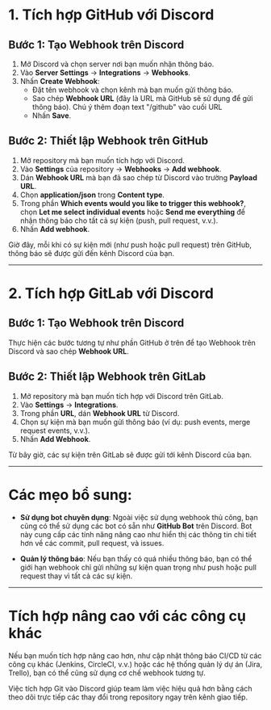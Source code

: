 # 1. Tích hợp GitHub với Discord

## Bước 1: Tạo Webhook trên Discord
1. Mở Discord và chọn server nơi bạn muốn nhận thông báo.
2. Vào **Server Settings** → **Integrations** → **Webhooks**.
3. Nhấn **Create Webhook**:
   - Đặt tên webhook và chọn kênh mà bạn muốn gửi thông báo.
   - Sao chép **Webhook URL** (đây là URL mà GitHub sẽ sử dụng để gửi thông báo). Chú ý thêm đoạn text "/github" vào cuối URL
   - Nhấn **Save**.

## Bước 2: Thiết lập Webhook trên GitHub
1. Mở repository mà bạn muốn tích hợp với Discord.
2. Vào **Settings** của repository → **Webhooks** → **Add webhook**.
3. Dán **Webhook URL** mà bạn đã sao chép từ Discord vào trường **Payload URL**.
4. Chọn **application/json** trong **Content type**.
5. Trong phần **Which events would you like to trigger this webhook?**, chọn **Let me select individual events** hoặc **Send me everything** để nhận thông báo cho tất cả sự kiện (push, pull request, v.v.).
6. Nhấn **Add webhook**.

Giờ đây, mỗi khi có sự kiện mới (như push hoặc pull request) trên GitHub, thông báo sẽ được gửi đến kênh Discord của bạn.

---

# 2. Tích hợp GitLab với Discord

## Bước 1: Tạo Webhook trên Discord
Thực hiện các bước tương tự như phần GitHub ở trên để tạo Webhook trên Discord và sao chép **Webhook URL**.

## Bước 2: Thiết lập Webhook trên GitLab
1. Mở repository mà bạn muốn tích hợp với Discord trên GitLab.
2. Vào **Settings** → **Integrations**.
3. Trong phần **URL**, dán **Webhook URL** từ Discord.
4. Chọn sự kiện mà bạn muốn gửi thông báo (ví dụ: push events, merge request events, v.v.).
5. Nhấn **Add Webhook**.

Từ bây giờ, các sự kiện trên GitLab sẽ được gửi tới kênh Discord của bạn.

---

# Các mẹo bổ sung:
- **Sử dụng bot chuyên dụng**: Ngoài việc sử dụng webhook thủ công, bạn cũng có thể sử dụng các bot có sẵn như **GitHub Bot** trên Discord. Bot này cung cấp các tính năng nâng cao như hiển thị các thông tin chi tiết hơn về các commit, pull request, và issues.
  
- **Quản lý thông báo**: Nếu bạn thấy có quá nhiều thông báo, bạn có thể giới hạn webhook chỉ gửi những sự kiện quan trọng như push hoặc pull request thay vì tất cả các sự kiện.

---

# Tích hợp nâng cao với các công cụ khác
Nếu bạn muốn tích hợp nâng cao hơn, như cập nhật thông báo CI/CD từ các công cụ khác (Jenkins, CircleCI, v.v.) hoặc các hệ thống quản lý dự án (Jira, Trello), bạn có thể cũng sử dụng cơ chế webhook tương tự.

Việc tích hợp Git vào Discord giúp team làm việc hiệu quả hơn bằng cách theo dõi trực tiếp các thay đổi trong repository ngay trên kênh giao tiếp.
